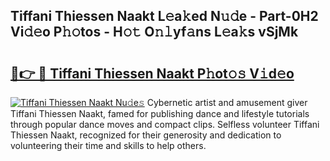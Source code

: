 ## Tiffani Thiessen Naakt L𝚎a𝚔ed N𝚞𝚍e - Part-0H2 Vi𝚍𝚎o P𝚑𝚘tos - H𝚘𝚝 O𝚗𝚕yf𝚊ns L𝚎a𝚔s vSjMk

# <h2><a href="http://kf60mdf.oniu.top/?m=Tiffani+Thiessen+Naakt">🔗👉 🔴 Tiffani Thiessen Naakt P𝚑ot𝚘𝚜 V𝚒d𝚎o</a></h2>

[![Tiffani Thiessen Naakt Nu𝚍e𝚜](https://i.imgur.com/0qMVB7G.gif)](http://kf60mdf.oniu.top/?m=Tiffani+Thiessen+Naakt)
Cybernetic artist and amusement giver Tiffani Thiessen Naakt, famed for publishing dance and lifestyle tutorials through popular dance moves and compact clips. Selfless volunteer Tiffani Thiessen Naakt, recognized for their generosity and dedication to volunteering their time and skills to help others.  
